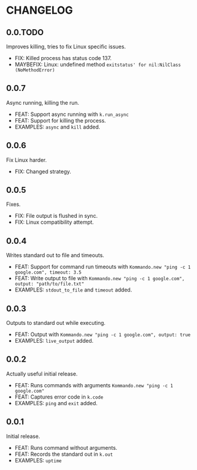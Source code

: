 # CHANGELOG

## 0.0.TODO
Improves killing, tries to fix Linux specific issues.

 - FIX: Killed process has status code 137.
 - MAYBEFIX: Linux: undefined method `exitstatus' for nil:NilClass (NoMethodError)`

## 0.0.7
Async running, killing the run.

 - FEAT: Support async running with `k.run_async`
 - FEAT: Support for killing the process.
 - EXAMPLES: `async` and `kill` added.

## 0.0.6
Fix Linux harder.

 - FIX: Changed strategy.

## 0.0.5
Fixes.

 - FIX: File output is flushed in sync.
 - FIX: Linux compatibility attempt.

## 0.0.4
Writes standard out to file and timeouts.

 - FEAT: Support for command run timeouts with `Kommando.new "ping -c 1 google.com", timeout: 3.5`
 - FEAT: Write output to file with `Kommando.new "ping -c 1 google.com", output: "path/to/file.txt"`
 - EXAMPLES: `stdout_to_file` and `timeout` added.

## 0.0.3
Outputs to standard out while executing.

 - FEAT: Output with `Kommando.new "ping -c 1 google.com", output: true`
 - EXAMPLES: `live_output` added.

## 0.0.2
Actually useful initial release.

 - FEAT: Runs commands with arguments `Kommando.new "ping -c 1 google.com"`
 - FEAT: Captures error code in `k.code`
 - EXAMPLES: `ping` and `exit` added.

## 0.0.1
Initial release.

 - FEAT: Runs command without arguments.
 - FEAT: Records the standard out in `k.out`
 - EXAMPLES: `uptime`
